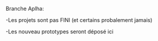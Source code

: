 Branche Aplha:

-Les projets sont pas FINI (et certains probalement jamais)

-Les nouveau prototypes seront déposé ici
